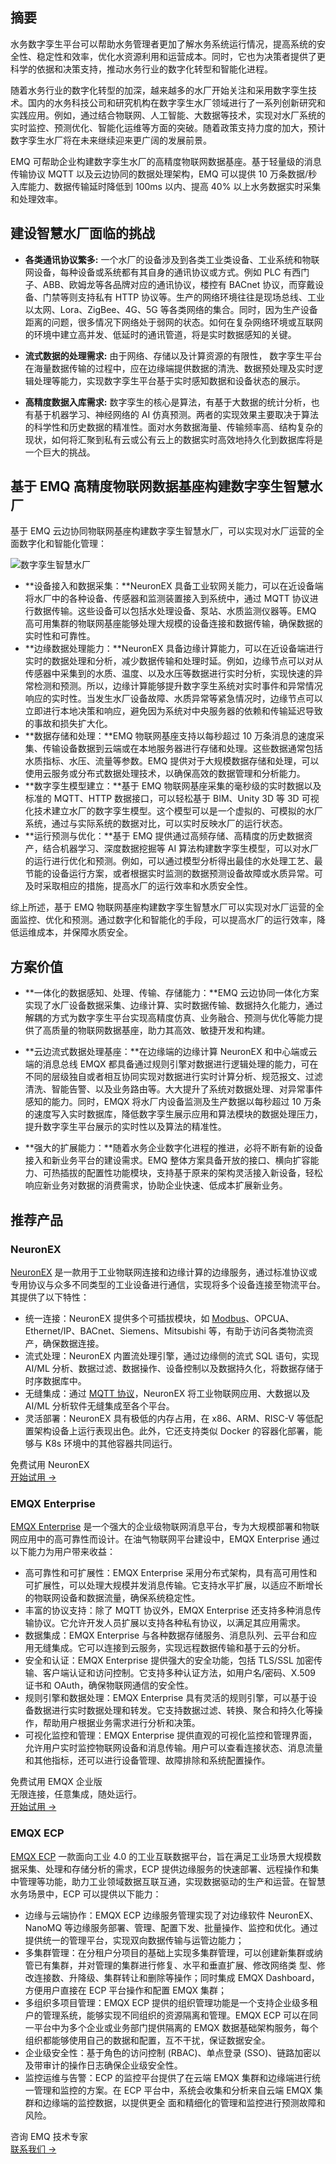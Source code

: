 ## 摘要

水务数字孪生平台可以帮助水务管理者更加了解水务系统运行情况，提高系统的安全性、稳定性和效率，优化水资源利用和运营成本。同时，它也为决策者提供了更科学的依据和决策支持，推动水务行业的数字化转型和智能化进程。

随着水务行业的数字化转型的加深，越来越多的水厂开始关注和采用数字孪生技术。国内的水务科技公司和研究机构在数字孪生水厂领域进行了一系列创新研究和实践应用。例如，通过结合物联网、人工智能、大数据等技术，实现对水厂系统的实时监控、预测优化、智能化运维等方面的突破。随着政策支持力度的加大，预计数字孪生水厂将在未来继续迎来更广阔的发展前景。

EMQ 可帮助企业构建数字孪生水厂的高精度物联网数据基座。基于轻量级的消息传输协议 MQTT 以及云边协同的数据处理架构，EMQ 可以提供 10 万条数据/秒入库能力、数据传输延时降低到 100ms 以内、提高 40% 以上水务数据实时采集和处理效率。

## 建设智慧水厂面临的挑战

- **各类通讯协议繁多:** 一个水厂的设备涉及到各类工业类设备、工业系统和物联网设备，每种设备或系统都有其自身的通讯协议或方式。例如 PLC 有西门子、ABB、欧姆龙等各品牌对应的通讯协议，楼控有 BACnet 协议，而穿戴设备、门禁等则支持私有 HTTP 协议等。生产的网络环境往往是现场总线、工业以太网、Lora、ZigBee、4G、5G 等各类网络的集合。同时，因为生产设备距离的问题，很多情况下网络处于弱网的状态。如何在复杂网络环境或互联网的环境中建立高并发、低延时的通讯管道，将是实时数据感知的关键。

- **流式数据的处理需求:** 由于网络、存储以及计算资源的有限性， 数字孪生平台在海量数据传输的过程中，应在边缘端提供数据的清洗、数据预处理及实时逻辑处理等能力，实现数字孪生平台基于实时感知数据和设备状态的展示。

- **高精度数据入库需求:** 数字孪生的核心是算法，有基于大数据的统计分析，也有基于机器学习、神经网络的 AI 仿真预测。两者的实现效果主要取决于算法的科学性和历史数据的精准性。面对水务数据海量、传输频率高、结构复杂的现状，如何将汇聚到私有云或公有云上的数据实时高效地持久化到数据库将是一个巨大的挑战。

## **基于 EMQ 高精度物联网数据基座构建数字孪生智慧水厂**

基于 EMQ 云边协同物联网基座构建数字孪生智慧水厂，可以实现对水厂运营的全面数字化和智能化管理：

![数字孪生智慧水厂](https://assets.emqx.com/images/bd27ea1851065e27cc8b747849bbdd07.png)

- **设备接入和数据采集：**NeuronEX 具备工业软网关能力，可以在近设备端将水厂中的各种设备、传感器和监测装置接入到系统中，通过 MQTT 协议进行数据传输。这些设备可以包括水处理设备、泵站、水质监测仪器等。EMQ 高可用集群的物联网基座能够处理大规模的设备连接和数据传输，确保数据的实时性和可靠性。
- **边缘数据处理能力：**NeuronEX 具备边缘计算能力，可以在近设备端进行实时的数据处理和分析，减少数据传输和处理时延。例如，边缘节点可以对从传感器中采集到的水质、温度、以及水压等数据进行实时分析，实现快速的异常检测和预测。所以，边缘计算能够提升数字孪生系统对实时事件和异常情况响应的实时性。当发生水厂设备故障、水质异常等紧急情况时，边缘节点可以立即进行本地决策和响应，避免因为系统对中央服务器的依赖和传输延迟导致的事故和损失扩大化。
- **数据存储和处理：**EMQ 物联网基座支持以每秒超过 10 万条消息的速度采集、传输设备数据到云端或在本地服务器进行存储和处理。这些数据通常包括水质指标、水压、流量等参数。EMQ 提供对于大规模数据存储和处理，可以使用云服务或分布式数据处理技术，以确保高效的数据管理和分析能力。
- **数字孪生模型建立：**基于 EMQ 物联网基座采集的毫秒级的实时数据以及标准的 MQTT、HTTP 数据接口，可以轻松基于 BIM、Unity 3D 等 3D 可视化技术建立水厂的数字孪生模型。这个模型可以是一个虚拟的、可模拟的水厂系统，通过与实际系统的数据对比，可以实时反映水厂的运行状态。
- **运行预测与优化：**基于 EMQ 提供通过高频存储、高精度的历史数据资产，结合机器学习、深度数据挖掘等 AI 算法构建数字孪生模型，可以对水厂的运行进行优化和预测。例如，可以通过模型分析得出最佳的水处理工艺、最节能的设备运行方案，或者根据实时监测的数据预测设备故障或水质异常。可及时采取相应的措施，提高水厂的运行效率和水质安全性。

综上所述，基于 EMQ 物联网基座构建数字孪生智慧水厂可以实现对水厂运营的全面监控、优化和预测。通过数字化和智能化的手段，可以提高水厂的运行效率，降低运维成本，并保障水质安全。

## 方案价值

- **一体化的数据感知、处理、传输、存储能力：**EMQ 云边协同一体化方案实现了水厂设备数据采集、边缘计算、实时数据传输、数据持久化能力，通过解耦的方式为数字孪生平台实现高精度仿真、业务融合、预测与优化等能力提供了高质量的物联网数据基座，助力其高效、敏捷开发和构建。

- **云边流式数据处理基座：**在边缘端的边缘计算 NeuronEX 和中心端或云端的消息总线 EMQX 都具备通过规则引擎对数据进行逻辑处理的能力，可在不同的层级独自或者相互协同实现对数据进行实时计算分析、规范报文、过滤清洗、智能告警、以及业务路由等。大大提升了系统对数据处理、对异常事件感知的能力。同时，EMQX 将水厂内设备监测及生产数据以每秒超过 10 万条的速度写入实时数据库，降低数字孪生展示应用和算法模块的数据处理压力，提升数字孪生平台展示的实时性以及算法的精准性。

- **强大的扩展能力：**随着水务企业数字化进程的推进，必将不断有新的设备接入和新业务平台的建设需求。EMQ 整体方案具备开放的接口、横向扩容能力、可热插拔的配置性功能模块，支持基于原来的架构灵活接入新设备，轻松响应新业务对数据的消费需求，协助企业快速、低成本扩展新业务。

## 推荐产品

### NeuronEX

[NeuronEX](https://www.emqx.com/zh/products/neuronex) 是一款用于工业物联网连接和边缘计算的边缘服务，通过标准协议或专用协议与众多不同类型的工业设备进行通信，实现将多个设备连接至物流平台。其提供了以下特性：

- 统一连接：NeuronEX 提供多个可插拔模块，如 [Modbus](https://www.emqx.com/zh/blog/modbus-protocol-the-grandfather-of-iot-communication)、OPCUA、Ethernet/IP、BACnet、Siemens、Mitsubishi 等，有助于访问各类物流资产，确保数据连接。
- 流式处理：NeuronEX 内置流处理引擎，通过边缘侧的流式 SQL 语句，实现 AI/ML 分析、数据过滤、数据操作、设备控制以及数据持久化，将数据存储于时序数据库中。
- 无缝集成：通过 [MQTT 协议](https://www.emqx.com/zh/blog/the-easiest-guide-to-getting-started-with-mqtt)，NeuronEX 将工业物联网应用、大数据以及 AI/ML 分析软件无缝集成至各个平台。
- 灵活部署：NeuronEX 具有极低的内存占用，在 x86、ARM、RISC-V 等低配置架构设备上运行表现出色。此外，它还支持类似 Docker 的容器化部署，能够与 K8s 环境中的其他容器共同运行。

<section class="promotion">
    <div>
        免费试用 NeuronEX
    </div>
    <a href="https://www.emqx.com/zh/try?product=neuronex" class="button is-gradient px-5">开始试用 →</a>
</section>

### EMQX Enterprise

[EMQX Enterprise](https://www.emqx.com/zh/products/emqx) 是一个强大的企业级物联网消息平台，专为大规模部署和物联网应用中的高可靠性而设计。在油气物联网平台建设中，EMQX Enterprise 通过以下能力为用户带来收益：

- 高可靠性和可扩展性：EMQX Enterprise 采用分布式架构，具有高可用性和可扩展性，可以处理大规模并发消息传输。它支持水平扩展，以适应不断增长的物联网设备和数据流量，确保系统稳定性。
- 丰富的协议支持：除了 MQTT 协议外，EMQX Enterprise 还支持多种消息传输协议。它允许开发人员扩展以支持各种私有协议，以满足其应用需求。
- 数据集成：EMQX Enterprise 与各种数据存储服务、消息队列、云平台和应用无缝集成。它可以连接到云服务，实现远程数据传输和基于云的分析。
- 安全和认证：EMQX Enterprise 提供强大的安全功能，包括 TLS/SSL 加密传输、客户端认证和访问控制。它支持多种认证方法，如用户名/密码、X.509 证书和 OAuth，确保物联网通信的安全性。
- 规则引擎和数据处理：EMQX Enterprise 具有灵活的规则引擎，可以基于设备数据进行实时数据处理和转发。它支持数据过滤、转换、聚合和持久化等操作，帮助用户根据业务需求进行分析和决策。
- 可视化监控和管理：EMQX Enterprise 提供直观的可视化监控和管理界面，允许用户实时监控物联网设备和消息传输。用户可以查看连接状态、消息流量和其他指标，还可以进行设备管理、故障排除和系统配置操作。

<section class="promotion">
    <div>
        免费试用 EMQX 企业版
            <div class="is-size-14 is-text-normal has-text-weight-normal">无限连接，任意集成，随处运行。</div>
    </div>
    <a href="https://www.emqx.com/zh/try?product=enterprise" class="button is-gradient px-5">开始试用 →</a>
</section>

### EMQX ECP

[EMQX ECP](https://www.emqx.com/zh/products/emqx-ecp) 一款面向工业 4.0 的工业互联数据平台，旨在满足工业场景大规模数据采集、处理和存储分析的需求，ECP 提供边缘服务的快速部署、远程操作和集中管理等功能，助力工业领域数据互联互通，实现数据驱动的生产和运营。在智慧水务场景中，ECP 可以提供以下能力：

- 边缘与云端协作：EMQX ECP 边缘服务管理实现了对边缘软件 NeuronEX、 NanoMQ 等边缘服务部署、管理、配置下发、批量操作、监控和优化。通过提供统一的管理平台，实现双向数据传输与运管边能力；
- 多集群管理：在分租户分项目的基础上实现多集群管理，可以创建新集群或纳管已有集群，并对管理的集群进行修复、水平和垂直扩展、修改网络类 型、修改连接数、升降级、集群转让和删除等操作；同时集成 EMQX Dashboard，方便用户直接在 ECP 平台操作和配置 EMQX 集群；
- 多组织多项目管理：EMQX ECP 提供的组织管理功能是一个支持企业级多租户的管理系统，能够实现不同组织的资源隔离和管理。EMQX ECP 可以在同一平台中为多个企业或业务部门提供隔离的 EMQX 数据基础架构服务，每个组织都能够使用自己的数据和配置，互不干扰，保证数据安全。
- 企业级安全性：基于角色的访问控制 (RBAC)、单点登录 (SSO)、链路加密以及带审计的操作日志确保企业级安全性。
- 监控运维与告警：ECP 的监控平台提供了在云端 EMQX 集群和边缘端进行统一管理和监控的方案。在 ECP 平台中，系统会收集和分析来自云端 EMQX 集群和边缘端的监控数据，以提供更全 面和精细化的管理和监控进行预测故障和风险。

 

<section class="promotion">
    <div>
        咨询 EMQ 技术专家
    </div>
    <a href="https://www.emqx.com/zh/contact?product=solutions" class="button is-gradient px-5">联系我们 →</a>
</section>
